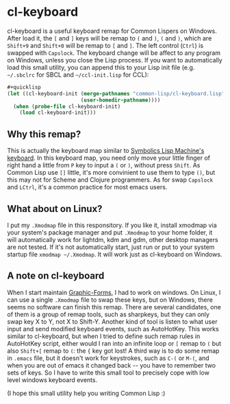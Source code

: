 # cl-keyboard
cl-keyboard is a useful keyboard remap for Common Lispers on Windows. After load it, the `[` and `]` keys will be remap to `(` and `)`, `(` and `)`, which are `Shift+9` and `Shift+0` will be remap to `[` and `]`. The left control (`Ctrl`) is swapped with `Capslock`. The keyboard change will be affect to any program on Windows, unless you close the Lisp process. If you want to automatically load this small utility, you can append this to your Lisp init file (e.g. `~/.sbclrc` for SBCL and `~/ccl-init.lisp` for CCL):
```lisp
#+quicklisp
(let ((cl-keyboard-init (merge-pathnames "common-lisp/cl-keyboard.lisp"
                        (user-homedir-pathname))))
  (when (probe-file cl-keyboard-init)
    (load cl-keyboard-init)))
```
## Why this remap?
This is actually the keyboard map similar to [Symbolics Lisp Machine's keyboard](https://en.wikipedia.org/wiki/Space-cadet_keyboard). In this keyboard map, you need only move your little finger of right hand a little from `P` key to input a `(` or `)`, without press `Shift`. As Common Lisp use `[]` little, it's more convinient to use them to type `()`, but this may not for Scheme and Clojure programmers. As for swap `Capslock` and `LCtrl`, it's a common practice for most emacs users. 

## What about on Linux?
I put my `.Xmodmap` file in this responsitory. If you like it, install xmodmap via your system's package manager and put `.Xmodmap` to your home folder, it will automatically work for lightdm, kdm and gdm, other desktop managers are not tested. If it's not automatically start, just run or put to your system startup file `xmodmap ~/.Xmodmap`. It will work just as cl-keyboard on Windows.

## A note on cl-keyboard
When I start maintain [Graphic-Forms](https://gitlab.common-lisp.net/byao/Graphic-Forms), I had to work on windows. On Linux, I can use a single `.Xmodmap` file to swap these keys, but on Windows, there seems no software can finish this remap. There are several candidates, one of them is a group of remap tools, such as sharpkeys, but they can only swap key X to Y, not X to Shift-Y. Another kind of tool is listen to what user input and send modified keyboard events, such as AutoHotKey. This works similar to cl-keyboard, but when I tried to define such remap rules in AutoHotKey script, either would I ran into an infinite loop or `[` remap to `(` but also `Shift+[` remap to `(`: the `{` key got lost! A third way is to do some remap in `.emacs` file, but it doesn't work for keystrokes, such as `C-(` or `M-(`, and when you are out of emacs it changed back -- you have to remember two sets of keys. So I have to write this small tool to precisely cope with low level windows keyboard events.

(I hope this small utility help you writing Common Lisp \:)
